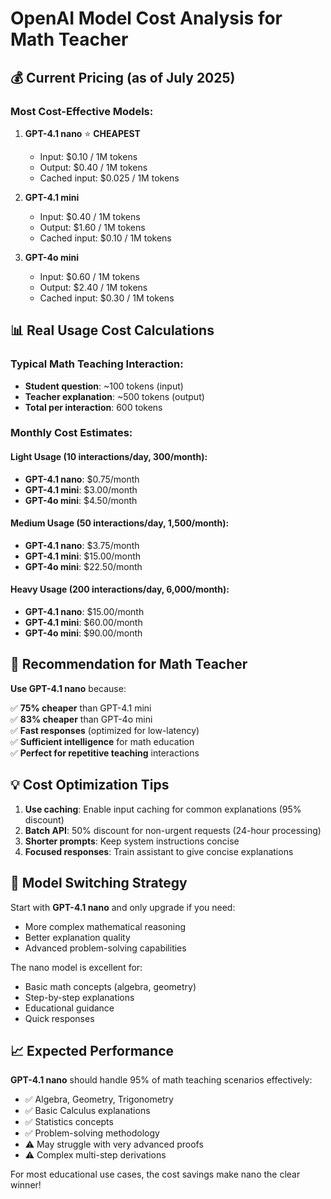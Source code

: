 # OpenAI Model Cost Analysis for Math Teacher

## 💰 Current Pricing (as of July 2025)

### Most Cost-Effective Models:

1. **GPT-4.1 nano** ⭐ **CHEAPEST**
   - Input: $0.10 / 1M tokens
   - Output: $0.40 / 1M tokens
   - Cached input: $0.025 / 1M tokens

2. **GPT-4.1 mini**
   - Input: $0.40 / 1M tokens  
   - Output: $1.60 / 1M tokens
   - Cached input: $0.10 / 1M tokens

3. **GPT-4o mini**
   - Input: $0.60 / 1M tokens
   - Output: $2.40 / 1M tokens
   - Cached input: $0.30 / 1M tokens

## 📊 Real Usage Cost Calculations

### Typical Math Teaching Interaction:
- **Student question**: ~100 tokens (input)
- **Teacher explanation**: ~500 tokens (output)
- **Total per interaction**: 600 tokens

### Monthly Cost Estimates:

#### Light Usage (10 interactions/day, 300/month):
- **GPT-4.1 nano**: $0.75/month
- **GPT-4.1 mini**: $3.00/month
- **GPT-4o mini**: $4.50/month

#### Medium Usage (50 interactions/day, 1,500/month):
- **GPT-4.1 nano**: $3.75/month
- **GPT-4.1 mini**: $15.00/month
- **GPT-4o mini**: $22.50/month

#### Heavy Usage (200 interactions/day, 6,000/month):
- **GPT-4.1 nano**: $15.00/month
- **GPT-4.1 mini**: $60.00/month
- **GPT-4o mini**: $90.00/month

## 🎯 Recommendation for Math Teacher

**Use GPT-4.1 nano** because:

✅ **75% cheaper** than GPT-4.1 mini  
✅ **83% cheaper** than GPT-4o mini  
✅ **Fast responses** (optimized for low-latency)  
✅ **Sufficient intelligence** for math education  
✅ **Perfect for repetitive teaching** interactions  

## 💡 Cost Optimization Tips

1. **Use caching**: Enable input caching for common explanations (95% discount)
2. **Batch API**: 50% discount for non-urgent requests (24-hour processing)
3. **Shorter prompts**: Keep system instructions concise
4. **Focused responses**: Train assistant to give concise explanations

## 🔄 Model Switching Strategy

Start with **GPT-4.1 nano** and only upgrade if you need:
- More complex mathematical reasoning
- Better explanation quality
- Advanced problem-solving capabilities

The nano model is excellent for:
- Basic math concepts (algebra, geometry)
- Step-by-step explanations  
- Educational guidance
- Quick responses

## 📈 Expected Performance

**GPT-4.1 nano** should handle 95% of math teaching scenarios effectively:
- ✅ Algebra, Geometry, Trigonometry
- ✅ Basic Calculus explanations
- ✅ Statistics concepts
- ✅ Problem-solving methodology
- ⚠️ May struggle with very advanced proofs
- ⚠️ Complex multi-step derivations

For most educational use cases, the cost savings make nano the clear winner!
